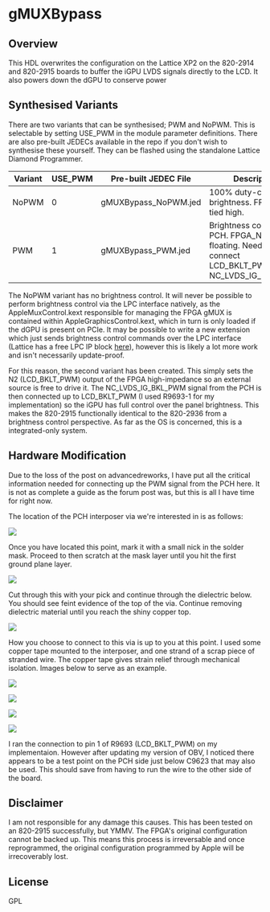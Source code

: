 # gMUXBypass

## Overview
This HDL overwrites the configuration on the Lattice XP2 on the 820-2914 and 820-2915 boards to buffer the iGPU LVDS signals directly to the LCD. It also powers down the dGPU to conserve power

## Synthesised Variants
There are two variants that can be synthesised; PWM and NoPWM. This is selectable by setting USE_PWM in the module parameter definitions. There are also pre-built JEDECs available in the repo if you don't wish to synthesise these yourself. They can be flashed using the standalone Lattice Diamond Programmer.

| Variant | USE_PWM | Pre-built JEDEC File |  Description |
| ------ | ------ | ------ | ------ |
| NoPWM | 0 | gMUXBypass_NoPWM.jed | 100% duty-cycle brightness. FPGA_N2 is tied high. |
| PWM | 1 | gMUXBypass_PWM.jed | Brightness controlled by PCH. FPGA_N2 is tied floating. Need to connect LCD_BKLT_PWM to NC_LVDS_IG_BKL_PWM. |

The NoPWM variant has no brightness control. It will never be possible to perform brightness control via the LPC interface natively, as the AppleMuxControl.kext responsible for managing the FPGA gMUX is contained within AppleGraphicsControl.kext, which in turn is only loaded if the dGPU is present on PCIe. It may be possible to write a new extension which just sends brightness control commands over the LPC interface (Lattice has a free LPC IP block [here](http://www.latticesemi.com/en/Products/DesignSoftwareAndIP/IntellectualProperty/ReferenceDesigns/ReferenceDesigns02/LPCBusController)), however this is likely a lot more work and isn't necessarily update-proof.

For this reason, the second variant has been created. This simply sets the N2 (LCD_BKLT_PWM) output of the FPGA high-impedance so an external source is free to drive it. The NC_LVDS_IG_BKL_PWM signal from the PCH is then connected up to LCD_BKLT_PWM (I used R9693-1 for my implementation) so the iGPU has full control over the panel brightness. This makes the 820-2915 functionally identical to the 820-2936 from a brightness control perspective. As far as the OS is concerned, this is a integrated-only system.

## Hardware Modification
Due to the loss of the post on advancedreworks, I have put all the critical information needed for connecting up the PWM signal from the PCH here. It is not as complete a guide as the forum post was, but this is all I have time for right now.

The location of the PCH interposer via we're interested in is as follows:

![](https://i.imgur.com/KAq5CQj.jpg)

Once you have located this point, mark it with a small nick in the solder mask. Proceed to then scratch at the mask layer until you hit the first ground plane layer.

![](https://i.imgur.com/BsqFgd3.jpg)

Cut through this with your pick and continue through the dielectric below. You should see feint evidence of the top of the via. Continue removing dielectric material until you reach the shiny copper top.

![](https://i.imgur.com/Cy9zhGx.jpg)

How you choose to connect to this via is up to you at this point. I used some copper tape mounted to the interposer, and one strand of a scrap piece of stranded wire. The copper tape gives strain relief through mechanical isolation. Images below to serve as an example.

![](https://i.imgur.com/EXfDMqz.jpg)

![](https://i.imgur.com/kMBgHvU.jpg)

![](https://i.imgur.com/sYzBekX.jpg)

![](https://i.imgur.com/qrKkgje.jpg)

I ran the connection to pin 1 of R9693 (LCD_BKLT_PWM) on my implementaion. However after updating my version of OBV, I noticed there appears to be a test point on the PCH side just below C9623 that may also be used. This should save from having to run the wire to the other side of the board.

## Disclaimer
I am not responsible for any damage this causes. This has been tested on an 820-2915 successfully, but YMMV. The FPGA's original configuration cannot be backed up. This means this process is irreversable and once reprogrammed, the original configuration programmed by Apple will be irrecoverably lost.

## License
GPL